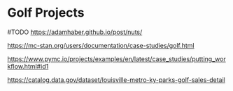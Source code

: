 # Golf Projects

#TODO
https://adamhaber.github.io/post/nuts/

https://mc-stan.org/users/documentation/case-studies/golf.html

https://www.pymc.io/projects/examples/en/latest/case_studies/putting_workflow.html#id1

https://catalog.data.gov/dataset/louisville-metro-ky-parks-golf-sales-detail
